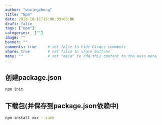 ```yaml
---
author: "wuxingzhong"
title: "Npm"
date: 2019-10-11T19:06:09+08:00
draft: false
tags: ["npm"]
categories:  [""]
image: ""
banner: ""
comments: true     # set false to hide Disqus comments
share: true        # set false to share buttons
menu: ""           # set "main" to add this content to the main menu
---
```


## 创建package.json

```bash
npm init
```

## 下载包(并保存到package.json依赖中)

```bash
npm install xxx --save 
```


